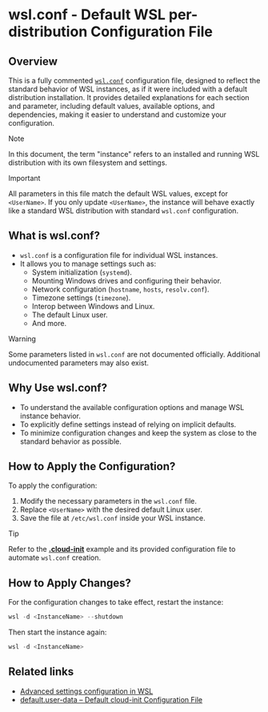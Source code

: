 # wsl.conf - Default WSL per-distribution Configuration File

## Overview

This is a fully commented [`wsl.conf`](https://github.com/greengorych/wsl-configurations/blob/main/defaults/wsl.conf/wsl.conf) configuration file, designed to reflect the standard behavior of WSL instances, as if it were included with a default distribution installation. It provides detailed explanations for each section and parameter, including default values, available options, and dependencies, making it easier to understand and customize your configuration.

>[!NOTE]
>In this document, the term "instance" refers to an installed and running WSL distribution with its own filesystem and settings.

>[!IMPORTANT]
>All parameters in this file match the default WSL values, except for `<UserName>`. If you only update `<UserName>`, the instance will behave exactly like a standard WSL distribution with standard `wsl.conf` configuration.

## What is wsl.conf?

- `wsl.conf` is a configuration file for individual WSL instances.
- It allows you to manage settings such as:
  - System initialization (`systemd`).
  - Mounting Windows drives and configuring their behavior.
  - Network configuration (`hostname`, `hosts`, `resolv.conf`).
  - Timezone settings (`timezone`).
  - Interop between Windows and Linux.
  - The default Linux user.
  - And more.

>[!WARNING]
>Some parameters listed in `wsl.conf` are not documented officially. Additional undocumented parameters may also exist.

## Why Use wsl.conf?

- To understand the available configuration options and manage WSL instance behavior.
- To explicitly define settings instead of relying on implicit defaults.
- To minimize configuration changes and keep the system as close to the standard behavior as possible.

## How to Apply the Configuration?

To apply the configuration:

1. Modify the necessary parameters in the `wsl.conf` file.
2. Replace `<UserName>` with the desired default Linux user.
3. Save the file at `/etc/wsl.conf` inside your WSL instance.

>[!TIP]
>Refer to the [**.cloud-init**](https://github.com/greengorych/wsl-configurations/tree/main/defaults/.cloud-init) example and its provided configuration file to automate `wsl.conf` creation.

## How to Apply Changes?

For the configuration changes to take effect, restart the instance:

```powershell
wsl -d <InstanceName> --shutdown
```

Then start the instance again:

```powershell
wsl -d <InstanceName>
```

## Related links

- [Advanced settings configuration in WSL](https://learn.microsoft.com/en-us/windows/wsl/wsl-config)
- [default.user-data – Default cloud-init Configuration File](https://github.com/greengorych/wsl-configurations/tree/main/defaults/.cloud-init)
